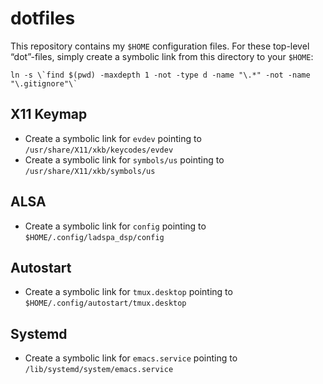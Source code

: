 dotfiles
========

This repository contains my `$HOME` configuration files. For these top-level
“dot”-files, simply create a symbolic link from this directory to your `$HOME`:

```
ln -s \`find $(pwd) -maxdepth 1 -not -type d -name "\.*" -not -name "\.gitignore"\`
```


X11 Keymap
----------

- Create a symbolic link for `evdev` pointing to
  `/usr/share/X11/xkb/keycodes/evdev`
- Create a symbolic link for `symbols/us` pointing to
  `/usr/share/X11/xkb/symbols/us`


ALSA
----

- Create a symbolic link for `config` pointing to
  `$HOME/.config/ladspa_dsp/config`


Autostart
---------

- Create a symbolic link for `tmux.desktop` pointing to
  `$HOME/.config/autostart/tmux.desktop`


Systemd
-------

- Create a symbolic link for `emacs.service` pointing to
  `/lib/systemd/system/emacs.service`
